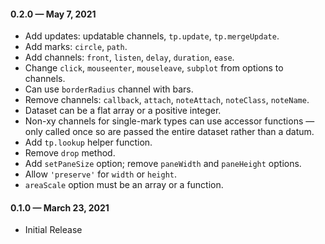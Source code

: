 #### 0.2.0 &mdash; May 7, 2021

* Add updates: updatable channels, `tp.update`, `tp.mergeUpdate`.
* Add marks:  `circle`, `path`.
* Add channels: `front`, `listen`, `delay`, `duration`, `ease`.
* Change `click`, `mouseenter`, `mouseleave`, `subplot` from options to channels.
* Can use `borderRadius` channel with bars.
* Remove channels: `callback`, `attach`, `noteAttach`, `noteClass`, `noteName`.
* Dataset can be a flat array or a positive integer.
* Non-xy channels for single-mark types can use accessor functions &mdash; only called once so are passed the entire dataset rather than a datum.
* Add `tp.lookup` helper function.
* Remove `drop` method.
* Add `setPaneSize` option; remove `paneWidth` and `paneHeight` options.
* Allow `'preserve'` for `width` or `height`.
* `areaScale` option must be an array or a function.

#### 0.1.0 &mdash; March 23, 2021

* Initial Release